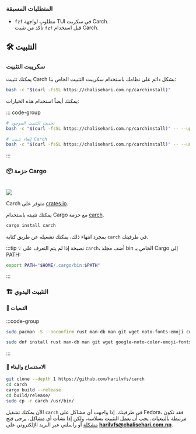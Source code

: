 ### المتطلبات المسبقة

- `fzf` مطلوب لواجهة TUI في سكربت Carch.  
  تأكد من تثبيت `fzf` قبل استخدام Carch.

## 🛠️ التثبيت

### سكريبت التثبيت

يمكنك تثبيت Carch بشكل دائم على نظامك باستخدام سكريبت التثبيت الخاص بنا:

```sh
bash -c "$(curl -fsSL https://chalisehari.com.np/carchinstall)"
```

يمكنك أيضاً استخدام هذه الخيارات:

::: code-group

```sh [التحديث]
# تحديث التثبيت الموجود
bash -c "$(curl -fsSL https://chalisehari.com.np/carchinstall)" -- --update
```

```sh [إلغاء التثبيت]
# إلغاء تثبيت Carch
bash -c "$(curl -fsSL https://chalisehari.com.np/carchinstall)" -- --uninstall
```
:::

### 📦 حزمة Cargo

<br>

<img src="https://img.shields.io/crates/v/carch?style=for-the-badge&logo=rust&color=f5a97f&logoColor=fe640b&labelColor=171b22" >

Carch متوفر على [crates.io](https://crates.io/).

يمكنك تثبيته باستخدام Cargo مع حزمة [carch](https://crates.io/crates/carch).


```sh
cargo install carch
```

بمجرد انتهاء ذلك، يمكنك تشغيله عن طريق كتابة `carch` في طرفيتك.

:::tip :bulb: نصيحة
إذا لم يتم التعرف على `carch`، أضف مجلد bin الخاص بـ Cargo إلى PATH:

```sh
export PATH="$HOME/.cargo/bin:$PATH"
```

:::

### 🏗️ التثبيت اليدوي

#### 📜 التبعيات

:::code-group

```sh [<i class="devicon-archlinux-plain"></i> Arch]
sudo pacman -S --noconfirm rust man-db man git wget noto-fonts-emoji curl bash-completion ttf-nerd-fonts-symbols ttf-jetbrains-mono-nerd cargo fzf glibc gcc
```

```sh [<i class="devicon-fedora-plain"></i> Fedora]
sudo dnf install rust man-db man git wget google-noto-color-emoji-fonts google-noto-emoji-fonts jetbrains-mono-fonts-all bash-completion-devel curl cargo fzf glibc gcc -y
```
:::

#### 🔧 الاستنساخ والبناء

```sh
git clone --depth 1 https://github.com/harilvfs/carch
cd carch
cargo build --release
cd build/release/
sudo cp -r carch /usr/bin/ 
```

الآن يمكنك تشغيل `carch` في طرفيتك. إذا واجهت أي مشاكل على Fedora، فقد تكون مرتبطة بالتبعيات. يجب أن يعمل التثبيت بسلاسة، ولكن إذا نشأت أي مشاكل، يرجى فتح [مشكلة](https://github.com/harilvfs/carch/issues) أو راسلني عبر البريد الإلكتروني على **harilvfs@chalisehari.com.np**.
